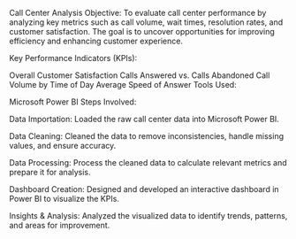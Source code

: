 Call Center Analysis
Objective:
To evaluate call center performance by analyzing key metrics such as call volume, wait times, resolution rates, and customer satisfaction. The goal is to uncover opportunities for improving efficiency and enhancing customer experience.

Key Performance Indicators (KPIs):

Overall Customer Satisfaction
Calls Answered vs. Calls Abandoned
Call Volume by Time of Day
Average Speed of Answer
Tools Used:

Microsoft Power BI
Steps Involved:

Data Importation:
Loaded the raw call center data into Microsoft Power BI.

Data Cleaning:
Cleaned the data to remove inconsistencies, handle missing values, and ensure accuracy.

Data Processing:
Process the cleaned data to calculate relevant metrics and prepare it for analysis.

Dashboard Creation:
Designed and developed an interactive dashboard in Power BI to visualize the KPIs.

Insights & Analysis:
Analyzed the visualized data to identify trends, patterns, and areas for improvement.


